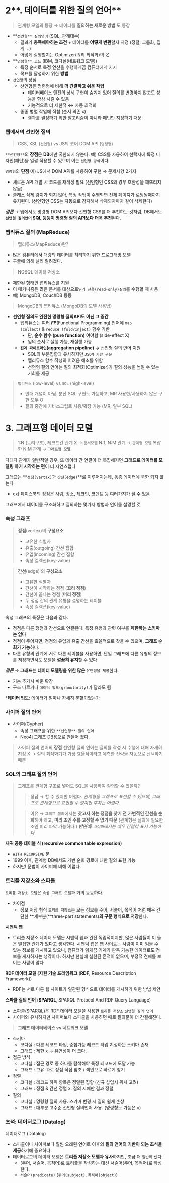 # 2**. 데이터를 위한 질의 언어**

> 관계형 모델의 등장 → 데이터를 **질의하는 새로운 방법** 도 등장
> 
- **`선언형** 질의언어` (SQL, 관계대수)
    - 결과가 **충족해야하는 조건** + 데이터를 **어떻게 변환**할지 지정 (정렬, 그룹화, 집계, ..)
    - 어떻게 실행할지는 Optimizer(쿼리 최적화)의 몫
- **`명령형** 코드` (IBM, 코다실(네트워크 모델))
    - 특정 순서로 특정 연산을 수행하게끔 컴퓨터에게 지시
    - 목표를 달성하기 위한 **방법**
- `선언형`의 장점
    - 선언형은 명령형에 비해 **더 간결하고 쉬운 작업**
        - 데이터베이스 엔진의 상세 구현이 숨겨져 있어 질의를 변경하지 않고도 성능을 향상 시킬 수 있음
        - 기능적으로 더 제한적 ↔ 자동 최적화
    - 종종 병렬 작업에 적합 (순서 의존 x)
        - 결과를 결정하기 위한 알고리즘이 아니라 패턴만 지정하기 때문

### **웹에서의 선언형 질의**

> CSS, XSL (`선언형`) vs JS의 코어 DOM API (`명령형`)
> 

`**선언형**`의 **장점**은 **DB**에만 국한되지 않는다. 
예) CSS를 사용하여 선택자에 특정 디자인(패턴)을 일괄 적용할 수 있으며 이는 `선언형 방식`이다.

`명령형`의 **단점**
예) JS에서 DOM API를 사용하여 구현
→ 문제사항 2가지 

- 새로운 API 개발 시 코드를 재작성 필요
(선언형인 CSS의 경우 호환성을 깨뜨리지 않음)
- 클래스 삭제 감지가 되지 않아, 특정 작업이 수행되면 전체 페이지가 로딩될때까지 유지된다. 
(선언형인 CSS는 자동으로 감지해서 삭제되자마자 같이 삭제한다)

***결론*** →  웹에서도 명령형 DOM API보다 선언형 CSS를 더 추천하는 것처럼, DB에서도 **`선언형 질의언어` SQL 등등이 명령형 질의 API보다 더욱 추천**된다.

### **맵리듀스 질의 (MapReduce)**

> 맵리듀스(MapReduce)란?
> 
- 많은 컴퓨터에서 대량의 데이터를 처리하기 위한 프로그래밍 모델
- 구글에 의해 널리 알려졌다.

> NOSQL 데이터 저장소
> 
- 제한된 형태인 맵리듀스를 지원
- 이 매커니즘은 많은 문서를 대상으로`읽기 전용(read-only)질의`를 수행할 때 사용
- 예)  MongoDB, CouchDB 등등

> MongoDB의 맵리듀스 (MongoDB의 모델 사용법)
> 
- **선언형 질의도 완전한 명령형 질의API도 아닌 그 중간**
    - 맵리듀스는 여러 ***FP***(Functional Programming) 언어에 `map (collect)` & `reduce (fold/inject)` 함수 기반
        - 단, **순수 함수 (pure function)** 여야함 (side-effect X)
        - 임의 순서로 실행 가능, 재실행 가능
    - **`집계 파이프라인`(aggregation pipeline) →** 선언형 질의 언어 지원
        - SQL의 부분집합과 유사하지만 `JSON 기반 구문`
        - 맵리듀스 함수 작성의 어려움 해소를 위함
        - 선언형 질의 언어는 질의 최적화(Optimizer)가 질의 성능을 높일 수 있는 기회를 제공

> `맵리듀스` (low-level) vs `SQL` (high-level)
> 
> - 반대 개념이 아님. 분산 SQL 구현도 가능하고, MR 사용한/사용하지 않은 구현 모두 O
> - 질의 중간에 자바스크립트 사용/확장 가능 (MR, 일부 SQL)

# **3. 그래프형 데이터 모델**

> 1:N (트리구조), 레코드간 관계 X → `문서모델`
N:1, N:M 관계 → `관계형 모델`
복잡한 N:M 관계 → **`그래프형 모델`**
> 

다대다 관계가 일반적일 경우, 또 데이터 간 연결이 더 복잡해지면 **그래프로 데이터를 모델링 하기 시작하는 편**이 더 자연스럽다

그래프는 **`정점(vertax)`과 `간선(edge)`**로 이루어지는데, 동종 데이터에 국한 되지 않는다

- ex) 페이스북의 정점은 사람, 장소, 체크인, 코멘트 등 여러가지가 될 수 있음

그래프에서 데이터를 구조화하고 질의하는 몇가지 방법과 언어를 설명할 것

### **속성 그래프**

> **정점**(vertex)의 **구성요소**
> 
> - 고유한 식별자
> - 유출(outgoing) 간선 집합
> - 유입(incoming) 간선 집합
> - 속성 컬렉션(key-value)
> 

> **간선**(edge) 의 **구성요소**
> 
> - 고유한 식별자
> - 간선이 시작하는 정점 (**꼬리 정점**)
> - 간선이 끝나는 정점 (**머리 정점**)
> - 두 정점 간의 관계 유형을 설명하는 레이블
> - 속성 컬렉션(key-value)

속성 그래프의 특징은 다음과 같다.

- 정점은 다른 정점과 간선으로 연결된다. 특정 유형과 관련 여부를 **제한하는 스키마는 없다**
- 정점이 주어지면, 정점의 유입과 유출 간선을 효율적으로 찾을 수 있으며, **그래프 순회가 가능**하다.
- 다른 유형의 관계에 서로 다른 레이블을 사용하면, 단일 그래프에 다른 유형의 정보를 저장하면서도 모델을 **깔끔히 유지**할 수 있다

***결론** →*  **그래프**는 **데이터 모델링을 위한 많은** `유연성을 제공`한다. 

- 기능 추가시 쉬운 확장
- 구조 다르거나 `데이터 입도(granularity)`가 달라도 됨

***데이터 입도**: 데이터가 얼마나 자세히 분할되었는가

### **사이퍼 질의 언어**

- 사이퍼(Cypher)
    - 속성 그래프를 위한 `**선언형** 질의 언어`
    - Neo4j 그래프 DB용으로 만들어 졌다.

> 사이퍼 질의 언어의 **장점**
선언형 질의 언어는 질의를 작성 시 수행에 대해 자세히 지정 X
→  질의 최적화기가 가장 효율적이라고 예측한 전략을 자동으로 선택하기 때문
> 

### **SQL의 그래프 질의 언어**

> 그래프를 관계형 구조로 넣어도 SQL을 사용하여 질의할 수 있을까?
> 
> 
> > 정답 → 할 수 있지만 어렵다.
> *관계형을 그래프로 표현할 수 있으며, 그래프도 관계형으로 표현할 수 있지만 후자는 어렵다.*
> > 
> 
> > 이유 → `그래프 질의`에서는 **찾고자 하는 정점을 찾기 전** **가변적인 간선을 순회**해야 하고, **미리 조인 수를 고정할 수 없기 때문** (관계형은 질의에 필요한 조인 미리 파악 가능하다.)
> ***반면에**! `사이퍼`에서는 매우 간결히 표시 가능하다.*
> > 

**재귀 공통 테이블 식 (recursive common table expression)**

- `WITH RECURSIVE` 문
- 1999 이후, 관계형 DB에서도 가변 순회 경로에 대한 질의 표현 가능
- 하지만! 문법이 사이퍼에 비해 어렵다.

### **트리플 저장소와 스파클**

`트리플 저장소 모델`은 `속성 그래프 모델`과 거의 동등하다.

- 차이점
    - 정보 저장 형식 
    `트리플 저장소`는 모든 정보를 주어, 서술어, 목적어 처럼 매우 간단한 **세부분(**three-part statements)**의 구문 형식으로 저장**한다.

**시맨틱 웹**

- 트리플 저장소 데이터 모델은 시맨틱 웹과 완전 독립적이지만, 많은 사람들이 이 둘은 밀접한 관계가 있다고 생각한다. 시맨틱 웹은 웹 사이트는 사람이 이미 읽을 수 있는 정보를 게시하고 있으니, 컴퓨터가 읽게끔 기계가 판독 가능한 데이터로도 정보를 게시하자는 생각이다. 하지만 현실에 실현된 흔적이 없으며, 부정적 견해를 보이는 사람이 많다

**RDF 데이터 모델 (자원 기술 프레임워크** (**RDF**, Resource Description Framework))

- RDF는 서로 다른 웹 사이트가 일관된 형식으로 데이터를 게시하기 위한 방법 제안

**스파클 질의 언어** (**SPARQL**, SPARQL Protocol And RDF Query Language)

- 스파클(SPARQL)은 RDF 데이터 모델을 사용한 `트리플 저장소` `선언형 질의 언어`
- 사이퍼와 유사하지만 사이퍼보다 스파클을 사용하면 때로 질의문이 더 간결해진다.

> **그래프 데이터베이스 vs 네트워크 모델**
> 
- 스키마
    - 코다실 : 다른 레코드 타입, 중첩가능 레코드 타입 지정하는 스키마 존재
    - 그래프 : 제한 x → 유연성이 더 크다.
- 접근 방식
    - 코다실 : 접근 경로 중 하나를 탐색해야 특정 레코드에 도달 가능
    - 그래프 : 고유 ID로 정점 직접 참조 / 색인으로 빠르게 찾기
- 정렬
    - 코다실 : 레코드 하위 항목은 정렬된 집합 (신규 삽입시 위치 고려)
    - 그래프 : 정점 & 간선 정렬 x. 질의 시에만 결과 정렬
- 질의
    - 코다실 : 명령형 질의 사용. 스키마 변경 시 질의 쉽게 손상
    - 그래프 : 대부분 고수준 선언형 질의언어 사용. (명령형도 가능은 o)

### **초석: 데이터로그 (Datalog)**

데이터로그 (Datalog)

- 스파클이나 사이퍼보다 훨씬 오래된 언어로 이후의 **질의 언어의 기반이 되는 초석을 제공**하기에 중요하다.
- 데이터로그의 데이터 모델은 **트리플 저장소 모델과 유사**하지만, 조금 더 `일반화` 됐다.
    - (주어, 서술어, 목적어)로 트리플을 작성하는 대신 서술어(주어, 목적어)로 작성한다.
    - `서술어(predicate)` (`주어(subject)`, `목적어(object)`)
